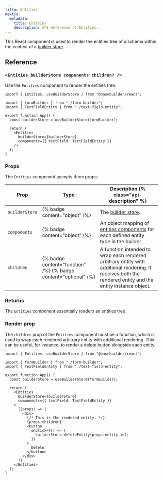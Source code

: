 ```yaml
---
title: Entities
nextjs:
  metadata:
    title: Entities
    description: API Reference of Entities.
---
```


This React component is used to render the entities tree of a schema within the context of a [builder store](/docs/api/react/use-builder-store).

## Reference

### `<Entities builderStore components children? />`

Use the `Entities` component to render the entities tree.

```tsx
import { Entities, useBuilderStore } from "@basebuilder/react";

import { formBuilder } from "./form-builder";
import { TextFieldEntity } from "./text-field-entity";

export function App() {
  const builderStore = useBuilderStore(formBuilder);

  return (
    <Entities
      builderStore={builderStore}
      components={{ textField: TextFieldEntity }}
    />
  );
}
```

### Props

The `Entities` component accepts three props:

| Prop           | Type                                                            | Description {% class="api-description" %}                                                                                                                  |
| -------------- | --------------------------------------------------------------- | ---------------------------------------------------------------------------------------------------------------------------------------------------------- |
| `builderStore` | {% badge content="object" /%}                                   | The [builder store](/docs/api/react/use-builder-store).                                                                                                    |
| `components`   | {% badge content="object" /%}                                   | An object mapping of [entities components](/docs/api/react/create-entity-component) for each defined entity type in the builder.                           |
| `children`     | {% badge content="function" /%} {% badge content="optional" /%} | A function intended to wrap each rendered arbitrary entity with additional rendering. It receives both the rendered entity and the entity instance object. |

### Returns

The `Entities` component essentially renders an entities tree.

### Render prop

The `children` prop of the `Entities` component must be a function, which is used to wrap each rendered arbitrary entity with additional rendering. This can be useful, for instance, to render a delete button alongside each entity.

```tsx
import { Entities, useBuilderStore } from "@basebuilder/react";

import { formBuilder } from "./form-builder";
import { TextFieldEntity } from "./text-field-entity";

export function App() {
  const builderStore = useBuilderStore(formBuilder);

  return (
    <Entities
      builderStore={builderStore}
      components={{ textField: TextFieldEntity }}
    >
      {(props) => (
        <div>
          {/* This is the rendered entity. */}
          {props.children}
          <button
            onClick={() => {
              builderStore.deleteEntity(props.entity.id);
            }}
          >
            Delete
          </button>
        </div>
      )}
    </Entities>
  );
}
```
